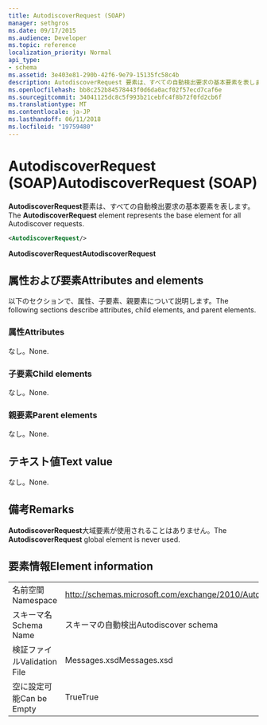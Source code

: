 ```yaml
---
title: AutodiscoverRequest (SOAP)
manager: sethgros
ms.date: 09/17/2015
ms.audience: Developer
ms.topic: reference
localization_priority: Normal
api_type:
- schema
ms.assetid: 3e403e81-290b-42f6-9e79-15135fc58c4b
description: AutodiscoverRequest 要素は、すべての自動検出要求の基本要素を表します。
ms.openlocfilehash: bb8c252b84578443f0d6da0acf02f57ecd7caf6e
ms.sourcegitcommit: 34041125dc8c5f993b21cebfc4f8b72f0fd2cb6f
ms.translationtype: MT
ms.contentlocale: ja-JP
ms.lasthandoff: 06/11/2018
ms.locfileid: "19759480"
---
```

# <a name="autodiscoverrequest-soap"></a><span data-ttu-id="03c56-103">AutodiscoverRequest (SOAP)</span><span class="sxs-lookup"><span data-stu-id="03c56-103">AutodiscoverRequest (SOAP)</span></span>

<span data-ttu-id="03c56-104">**AutodiscoverRequest**要素は、すべての自動検出要求の基本要素を表します。</span><span class="sxs-lookup"><span data-stu-id="03c56-104">The **AutodiscoverRequest** element represents the base element for all Autodiscover requests.</span></span> 
  
```XML
<AutodiscoverRequest/>
```

 <span data-ttu-id="03c56-105">**AutodiscoverRequest**</span><span class="sxs-lookup"><span data-stu-id="03c56-105">**AutodiscoverRequest**</span></span>
## <a name="attributes-and-elements"></a><span data-ttu-id="03c56-106">属性および要素</span><span class="sxs-lookup"><span data-stu-id="03c56-106">Attributes and elements</span></span>

<span data-ttu-id="03c56-107">以下のセクションで、属性、子要素、親要素について説明します。</span><span class="sxs-lookup"><span data-stu-id="03c56-107">The following sections describe attributes, child elements, and parent elements.</span></span>
  
### <a name="attributes"></a><span data-ttu-id="03c56-108">属性</span><span class="sxs-lookup"><span data-stu-id="03c56-108">Attributes</span></span>

<span data-ttu-id="03c56-109">なし。</span><span class="sxs-lookup"><span data-stu-id="03c56-109">None.</span></span>
  
### <a name="child-elements"></a><span data-ttu-id="03c56-110">子要素</span><span class="sxs-lookup"><span data-stu-id="03c56-110">Child elements</span></span>

<span data-ttu-id="03c56-111">なし。</span><span class="sxs-lookup"><span data-stu-id="03c56-111">None.</span></span>
  
### <a name="parent-elements"></a><span data-ttu-id="03c56-112">親要素</span><span class="sxs-lookup"><span data-stu-id="03c56-112">Parent elements</span></span>

<span data-ttu-id="03c56-113">なし。</span><span class="sxs-lookup"><span data-stu-id="03c56-113">None.</span></span>
  
## <a name="text-value"></a><span data-ttu-id="03c56-114">テキスト値</span><span class="sxs-lookup"><span data-stu-id="03c56-114">Text value</span></span>

<span data-ttu-id="03c56-115">なし。</span><span class="sxs-lookup"><span data-stu-id="03c56-115">None.</span></span>
  
## <a name="remarks"></a><span data-ttu-id="03c56-116">備考</span><span class="sxs-lookup"><span data-stu-id="03c56-116">Remarks</span></span>

<span data-ttu-id="03c56-117">**AutodiscoverRequest**大域要素が使用されることはありません。</span><span class="sxs-lookup"><span data-stu-id="03c56-117">The **AutodiscoverRequest** global element is never used.</span></span> 
  
## <a name="element-information"></a><span data-ttu-id="03c56-118">要素情報</span><span class="sxs-lookup"><span data-stu-id="03c56-118">Element information</span></span>

|||
|:-----|:-----|
|<span data-ttu-id="03c56-119">名前空間</span><span class="sxs-lookup"><span data-stu-id="03c56-119">Namespace</span></span>  <br/> |http://schemas.microsoft.com/exchange/2010/Autodiscover  <br/> |
|<span data-ttu-id="03c56-120">スキーマ名</span><span class="sxs-lookup"><span data-stu-id="03c56-120">Schema Name</span></span>  <br/> |<span data-ttu-id="03c56-121">スキーマの自動検出</span><span class="sxs-lookup"><span data-stu-id="03c56-121">Autodiscover schema</span></span>  <br/> |
|<span data-ttu-id="03c56-122">検証ファイル</span><span class="sxs-lookup"><span data-stu-id="03c56-122">Validation File</span></span>  <br/> |<span data-ttu-id="03c56-123">Messages.xsd</span><span class="sxs-lookup"><span data-stu-id="03c56-123">Messages.xsd</span></span>  <br/> |
|<span data-ttu-id="03c56-124">空に設定可能</span><span class="sxs-lookup"><span data-stu-id="03c56-124">Can be Empty</span></span>  <br/> |<span data-ttu-id="03c56-125">True</span><span class="sxs-lookup"><span data-stu-id="03c56-125">True</span></span>  <br/> |
   

